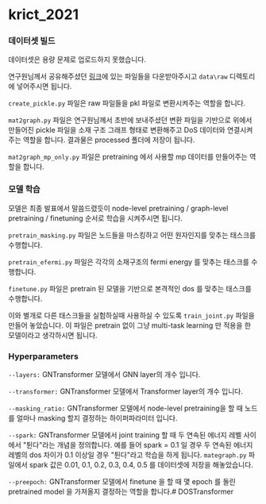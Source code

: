 # krict_2021

### 데이터셋 빌드
데이터셋은 용량 문제로 업로드하지 못했습니다.

연구원님께서 공유해주셨던 [링크](https://drive.google.com/drive/folders/1zMstskysqr6pT-Fk5j2Apc6ORLr5z2ER?usp=sharing)에 있는 파일들을 다운받아주시고 `data\raw` 디렉토리에 넣어주시면 됩니다.

`create_pickle.py` 파일은 raw 파일들을 pkl 파일로 변환시켜주는 역할을 합니다.

`mat2graph.py` 파일은 연구원님께서 초반에 보내주셨던 변환 파일을 기반으로 위에서 만들어진 pickle 파일을 소재 구조 그래프 형태로 변환해주고 DoS 데이터와 연결시켜주는 역할을 합니다. 결과물은 processed 폴더에 저장이 됩니다.

`mat2graph_mp_only.py` 파일은 pretraining 에서 사용할 mp 데이터를 만들어주는 역할을 합니다.

### 모델 학습
모델은 최종 발표에서 말씀드렸듯이 node-level pretraining / graph-level pretraining / finetuning 순서로 학습을 시켜주시면 됩니다.

`pretrain_masking.py` 파일은 노드들을 마스킹하고 어떤 원자인지를 맞추는 태스크를 수행합니다.

`pretrain_efermi.py` 파일은 각각의 소재구조의 fermi energy 를 맞추는 태스크를 수행합니다.

`finetune.py` 파일은 pretrain 된 모델을 기반으로 본격적인 dos 를 맞추는 태스크를 수행합니다.

이와 별개로 다른 태스크들을 실험하실때 사용하실 수 있도록 `train_joint.py` 파일을 만들어 놓았습니다. 이 파일은 pretrain 없이 그냥 multi-task learning 만 적용을 한 모델이라고 생각하시면 됩니다.  

### Hyperparameters
`--layers:` GNTransformer 모델에서 GNN layer의 개수 입니다.

`--transformer:` GNTransformer 모델에서 Transformer layer의 개수 입니다.

`--masking_ratio:` GNTransformer 모델에서 node-level pretraining을 할 때 노드를 얼마나 masking 할지 결정하는 하이퍼파라미터 입니다.

`--spark:` GNTransformer 모델에서 joint training 할 때 두 연속된 에너지 레벨 사이에서 "튄다"라는 개념을 정의합니다. 예를 들어 spark = 0.1 일 경우 두 연속된 에너지 레벨의 dos 차이가 0.1 이상일 경우 "튄다"라고 학습을 하게 됩니다. `mategraph.py` 파일에서 spark 값은 0.01, 0.1, 0.2, 0.3, 0.4, 0.5 를 데이터셋에 저장을 해놓았습니다.

`--preepoch:` GNTransformer 모델에서 finetune 을 할 때 몇 epoch 를 돌린 pretrained model 을 가져올지 결정하는 역할을 합니다.# DOSTransformer

